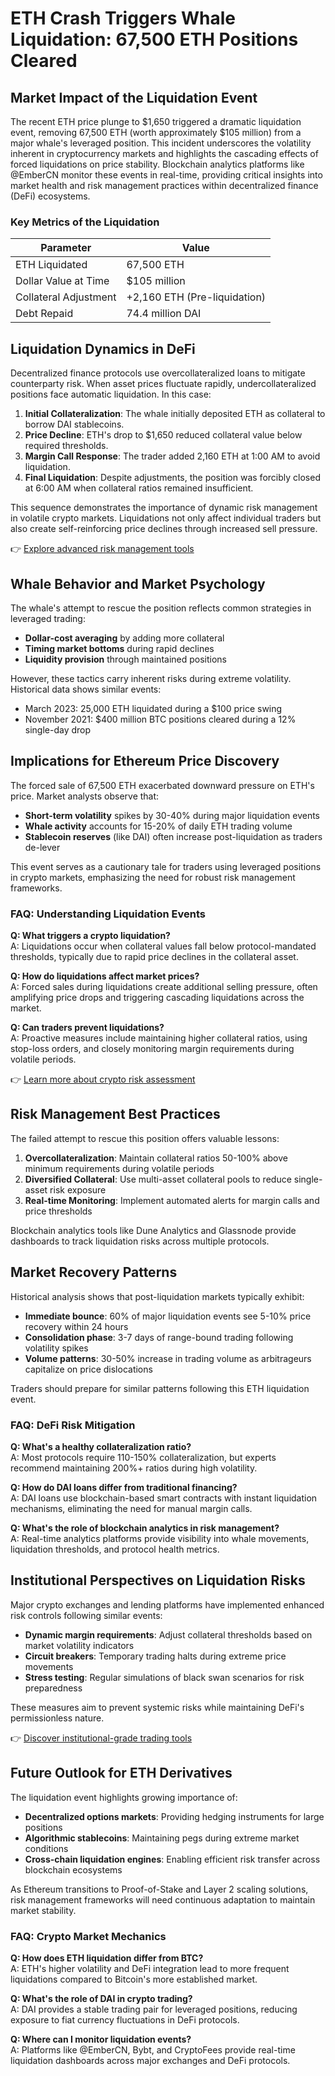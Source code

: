 # ETH Crash Triggers Whale Liquidation: 67,500 ETH Positions Cleared

## Market Impact of the Liquidation Event  
The recent ETH price plunge to $1,650 triggered a dramatic liquidation event, removing 67,500 ETH (worth approximately $105 million) from a major whale's leveraged position. This incident underscores the volatility inherent in cryptocurrency markets and highlights the cascading effects of forced liquidations on price stability. Blockchain analytics platforms like @EmberCN monitor these events in real-time, providing critical insights into market health and risk management practices within decentralized finance (DeFi) ecosystems.

### Key Metrics of the Liquidation  
| Parameter                | Value                     |
|--------------------------|---------------------------|
| ETH Liquidated           | 67,500 ETH                |
| Dollar Value at Time     | $105 million              |
| Collateral Adjustment    | +2,160 ETH (Pre-liquidation) |
| Debt Repaid              | 74.4 million DAI          |

## Liquidation Dynamics in DeFi  
Decentralized finance protocols use overcollateralized loans to mitigate counterparty risk. When asset prices fluctuate rapidly, undercollateralized positions face automatic liquidation. In this case:  

1. **Initial Collateralization**: The whale initially deposited ETH as collateral to borrow DAI stablecoins.  
2. **Price Decline**: ETH's drop to $1,650 reduced collateral value below required thresholds.  
3. **Margin Call Response**: The trader added 2,160 ETH at 1:00 AM to avoid liquidation.  
4. **Final Liquidation**: Despite adjustments, the position was forcibly closed at 6:00 AM when collateral ratios remained insufficient.  

This sequence demonstrates the importance of dynamic risk management in volatile crypto markets. Liquidations not only affect individual traders but also create self-reinforcing price declines through increased sell pressure.

👉 [Explore advanced risk management tools](https://bit.ly/okx-bonus)

## Whale Behavior and Market Psychology  
The whale's attempt to rescue the position reflects common strategies in leveraged trading:  
- **Dollar-cost averaging** by adding more collateral  
- **Timing market bottoms** during rapid declines  
- **Liquidity provision** through maintained positions  

However, these tactics carry inherent risks during extreme volatility. Historical data shows similar events:  
- March 2023: 25,000 ETH liquidated during a $100 price swing  
- November 2021: $400 million BTC positions cleared during a 12% single-day drop  

## Implications for Ethereum Price Discovery  
The forced sale of 67,500 ETH exacerbated downward pressure on ETH's price. Market analysts observe that:  
- **Short-term volatility** spikes by 30-40% during major liquidation events  
- **Whale activity** accounts for 15-20% of daily ETH trading volume  
- **Stablecoin reserves** (like DAI) often increase post-liquidation as traders de-lever  

This event serves as a cautionary tale for traders using leveraged positions in crypto markets, emphasizing the need for robust risk management frameworks.

### FAQ: Understanding Liquidation Events  

**Q: What triggers a crypto liquidation?**  
A: Liquidations occur when collateral values fall below protocol-mandated thresholds, typically due to rapid price declines in the collateral asset.

**Q: How do liquidations affect market prices?**  
A: Forced sales during liquidations create additional selling pressure, often amplifying price drops and triggering cascading liquidations across the market.

**Q: Can traders prevent liquidations?**  
A: Proactive measures include maintaining higher collateral ratios, using stop-loss orders, and closely monitoring margin requirements during volatile periods.

👉 [Learn more about crypto risk assessment](https://bit.ly/okx-bonus)

## Risk Management Best Practices  
The failed attempt to rescue this position offers valuable lessons:  
1. **Overcollateralization**: Maintain collateral ratios 50-100% above minimum requirements during volatile periods  
2. **Diversified Collateral**: Use multi-asset collateral pools to reduce single-asset risk exposure  
3. **Real-time Monitoring**: Implement automated alerts for margin calls and price thresholds  

Blockchain analytics tools like Dune Analytics and Glassnode provide dashboards to track liquidation risks across multiple protocols.

## Market Recovery Patterns  
Historical analysis shows that post-liquidation markets typically exhibit:  
- **Immediate bounce**: 60% of major liquidation events see 5-10% price recovery within 24 hours  
- **Consolidation phase**: 3-7 days of range-bound trading following volatility spikes  
- **Volume patterns**: 30-50% increase in trading volume as arbitrageurs capitalize on price dislocations  

Traders should prepare for similar patterns following this ETH liquidation event.

### FAQ: DeFi Risk Mitigation  

**Q: What's a healthy collateralization ratio?**  
A: Most protocols require 110-150% collateralization, but experts recommend maintaining 200%+ ratios during high volatility.

**Q: How do DAI loans differ from traditional financing?**  
A: DAI loans use blockchain-based smart contracts with instant liquidation mechanisms, eliminating the need for manual margin calls.

**Q: What's the role of blockchain analytics in risk management?**  
A: Real-time analytics platforms provide visibility into whale movements, liquidation thresholds, and protocol health metrics.

## Institutional Perspectives on Liquidation Risks  
Major crypto exchanges and lending platforms have implemented enhanced risk controls following similar events:  
- **Dynamic margin requirements**: Adjust collateral thresholds based on market volatility indicators  
- **Circuit breakers**: Temporary trading halts during extreme price movements  
- **Stress testing**: Regular simulations of black swan scenarios for risk preparedness  

These measures aim to prevent systemic risks while maintaining DeFi's permissionless nature.

👉 [Discover institutional-grade trading tools](https://bit.ly/okx-bonus)

## Future Outlook for ETH Derivatives  
The liquidation event highlights growing importance of:  
- **Decentralized options markets**: Providing hedging instruments for large positions  
- **Algorithmic stablecoins**: Maintaining pegs during extreme market conditions  
- **Cross-chain liquidation engines**: Enabling efficient risk transfer across blockchain ecosystems  

As Ethereum transitions to Proof-of-Stake and Layer 2 scaling solutions, risk management frameworks will need continuous adaptation to maintain market stability.

### FAQ: Crypto Market Mechanics  

**Q: How does ETH liquidation differ from BTC?**  
A: ETH's higher volatility and DeFi integration lead to more frequent liquidations compared to Bitcoin's more established market.

**Q: What's the role of DAI in crypto trading?**  
A: DAI provides a stable trading pair for leveraged positions, reducing exposure to fiat currency fluctuations in DeFi protocols.

**Q: Where can I monitor liquidation events?**  
A: Platforms like @EmberCN, Bybt, and CryptoFees provide real-time liquidation dashboards across major exchanges and DeFi protocols.